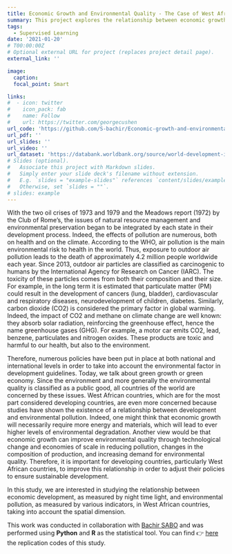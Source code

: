 ```yaml
---
title: Economic Growth and Environmental Quality - The Case of West African Countries (ECOWAS)
summary: This project explores the relationship between economic growth and environmental quality in West African countries using data-driven analysis.
tags:
  - Supervised Learning
date: '2021-01-20'
# T00:00:00Z
# Optional external URL for project (replaces project detail page).
external_link: ''

image:
  caption: 
  focal_point: Smart

links:
#  - icon: twitter
#    icon_pack: fab
#    name: Follow
#    url: https://twitter.com/georgecushen
url_code: 'https://github.com/S-bachir/Economic-growth-and-environmental-quality-the-case-of-West-African-countries'
url_pdf: ''
url_slides: ''
url_video: ''
url_dataset: 'https://databank.worldbank.org/source/world-development-indicators#'
# Slides (optional).
#   Associate this project with Markdown slides.
#   Simply enter your slide deck's filename without extension.
#   E.g. `slides = "example-slides"` references `content/slides/example-slides.md`.
#   Otherwise, set `slides = ""`.
# slides: example
---
```


With the two oil crises of 1973 and 1979 and the Meadows report (1972) by the Club of Rome’s, the issues of natural resource management and environmental preservation began to be integrated by each state in their development process. Indeed, the effects of pollution are numerous, both on health and on the climate. According
to the WHO, air pollution is the main environmental risk to health in the world. Thus, exposure to outdoor air
pollution leads to the death of approximately 4.2 million people worldwide each year. Since 2013, outdoor air
particles are classified as carcinogenic to humans by the International Agency for Research on Cancer (IARC).
The toxicity of these particles comes from both their composition and their size. For example, in the long
term it is estimated that particulate matter (PM) could result in the development of cancers (lung, bladder),
cardiovascular and respiratory diseases, neurodevelopment of children, diabetes. Similarly, carbon dioxide (CO2) is considered
the primary factor in global warming. Indeed, the impact of CO2 and methane on climate change are well
known: they absorb solar radiation, reinforcing the greenhouse effect, hence the name greenhouse gases (GHG).
For example, a motor car emits CO2, lead, benzene, particulates and nitrogen oxides. These
products are toxic and harmful to our health, but also to the environment.

Therefore, numerous policies have been put in place at both national and international levels in order to
take into account the environmental factor in development guidelines. Today, we talk about green growth or
green economy. Since the environment and more generally the environmental quality is classified as a public
good, all countries of the world are concerned by these issues. West African countries, which are for the most
part considered developing countries, are even more concerned because studies have shown the existence of a
relationship between development and environmental pollution. Indeed, one might think that economic growth
will necessarily require more energy and materials, which will lead to ever higher levels of environmental degradation. Another view would be that economic growth can improve environmental quality through technological
change and economies of scale in reducing pollution, changes in the composition of production, and increasing demand for environmental quality. Therefore, it is important for developing countries, particularly West
African countries, to improve this relationship in order to adjust their policies to ensure sustainable development.

In this study, we are interested in studying the relationship between economic development, as measured by
night time light, and environmental pollution, as measured by various indicators, in West African countries,
taking into account the spatial dimension.

This work was conducted in collaboration with [Bachir SABO](https://s-bachir.github.io/) and was performed using **Python** and **R** as the statistical tool. You can find 👉 [here](https://github.com/S-bachir/Economic-growth-and-environmental-quality-the-case-of-West-African-countries) the replication codes of this study.
